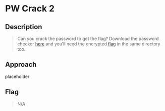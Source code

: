 # PW Crack 2
## Description
> Can you crack the password to get the flag?
> Download the password checker [here](https://artifacts.picoctf.net/c/17/level2.py) and you'll need the encrypted [flag](https://artifacts.picoctf.net/c/17/level2.flag.txt.enc) in the same directory too.

## Approach
placeholder

## Flag
> N/A
